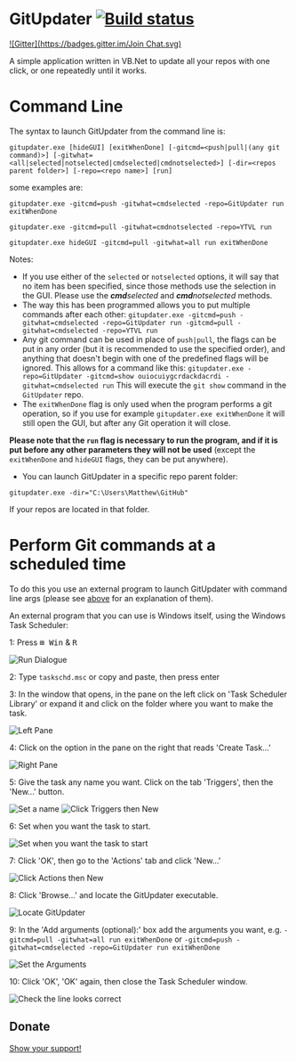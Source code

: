 # GitUpdater [![Build status](https://ci.appveyor.com/api/projects/status/72cvetqe8awtp2fn)](https://ci.appveyor.com/project/Walkman100/gitupdater)
[![Gitter](https://badges.gitter.im/Join Chat.svg)](https://gitter.im/Walkman100/GitUpdater?utm_source=badge&utm_medium=badge&utm_campaign=pr-badge&utm_content=badge)

A simple application written in VB.Net to update all your repos with one click, or one repeatedly until it works.

# Command Line

The syntax to launch GitUpdater from the command line is:
```shell
gitupdater.exe [hideGUI] [exitWhenDone] [-gitcmd=<push|pull|(any git command)>] [-gitwhat=<all|selected|notselected|cmdselected|cmdnotselected>] [-dir=<repos parent folder>] [-repo=<repo name>] [run]
```
some examples are:

`gitupdater.exe -gitcmd=push -gitwhat=cmdselected -repo=GitUpdater run exitWhenDone`

`gitupdater.exe -gitcmd=pull -gitwhat=cmdnotselected -repo=YTVL run`

`gitupdater.exe hideGUI -gitcmd=pull -gitwhat=all run exitWhenDone`

Notes:

- If you use either of the `selected` or `notselected` options, it will say that no item has been specified, since those methods use the selection in the GUI. Please use the <i><b>cmd</b>selected</i> and <i><b>cmd</b>notselected</i> methods.
- The way this has been programmed allows you to put multiple commands after each other:
`gitupdater.exe -gitcmd=push -gitwhat=cmdselected -repo=GitUpdater run -gitcmd=pull -gitwhat=cmdselected -repo=YTVL run`
- Any git command can be used in place of `push|pull`, the flags can be put in any order (but it is recommended to use the specified order), and anything that doesn't begin with one of the predefined flags will be ignored. This allows for a command like this:
`gitupdater.exe -repo=GitUpdater -gitcmd=show ouiocuiygcrdackdacrdi -gitwhat=cmdselected run`
This will execute the `git show` command in the `GitUpdater` repo.
- The `exitWhenDone` flag is only used when the program performs a git operation, so if you use for example `gitupdater.exe exitWhenDone` it will still open the GUI, but after any Git operation it will close.

**Please note that the `run` flag is necessary to run the program, and if it is put before any other parameters they will not be used** (except the `exitWhenDone` and `hideGUI` flags, they can be put anywhere).
- You can launch GitUpdater in a specific repo parent folder:

`gitupdater.exe -dir="C:\Users\Matthew\GitHub"`

If your repos are located in that folder.

# Perform Git commands at a scheduled time

To do this you use an external program to launch GitUpdater with command line args (please see [above](#command-line) for an explanation of them).

An external program that you can use is Windows itself, using the Windows Task Scheduler:

1: Press <kbd>⊞ Win</kbd> & <kbd>R</kbd>

![Run Dialogue](http://walkman100.github.io/Walkman/Images/WindowsProjectsScreenshots/GitUpdater/WinTaskSchdRun.png "Run Dialogue")

2: Type `taskschd.msc` or copy and paste, then press enter

3: In the window that opens, in the pane on the left click on 'Task Scheduler Library' or expand it and click on the folder where you want to make the task.

![Left Pane](http://walkman100.github.io/Walkman/Images/WindowsProjectsScreenshots/GitUpdater/WinTaskSchdLeftPane.png "Left Pane")

4: Click on the option in the pane on the right that reads 'Create Task...'

![Right Pane](http://walkman100.github.io/Walkman/Images/WindowsProjectsScreenshots/GitUpdater/WinTaskSchdRightPane.png "Right Pane")

5: Give the task any name you want. Click on the tab 'Triggers', then the 'New...' button.

![Set a name](http://walkman100.github.io/Walkman/Images/WindowsProjectsScreenshots/GitUpdater/WinTaskSchdName.png "Set a name")
![Click Triggers then New](http://walkman100.github.io/Walkman/Images/WindowsProjectsScreenshots/GitUpdater/WinTaskSchdTriggersNew.png "Click Triggers then New")

6: Set when you want the task to start.

![Set when you want the task to start](http://walkman100.github.io/Walkman/Images/WindowsProjectsScreenshots/GitUpdater/WinTaskSchdTaskStart.png "Set when you want the task to start")

7: Click 'OK', then go to the 'Actions' tab and click 'New...'

![Click Actions then New](http://walkman100.github.io/Walkman/Images/WindowsProjectsScreenshots/GitUpdater/WinTaskSchdActionsNew.png "Click Actions then New")

8: Click 'Browse...' and locate the GitUpdater executable.

![Locate GitUpdater](http://walkman100.github.io/Walkman/Images/WindowsProjectsScreenshots/GitUpdater/WinTaskSchdLocateGitUpdater.png "Locate GitUpdater")

9: In the 'Add arguments (optional):' box add the arguments you want, e.g. `-gitcmd=pull -gitwhat=all run exitWhenDone` or `-gitcmd=push -gitwhat=cmdselected -repo=GitUpdater run exitWhenDone`

![Set the Arguments](http://walkman100.github.io/Walkman/Images/WindowsProjectsScreenshots/GitUpdater/WinTaskSchdArguments.png "Set the Arguments")

10: Click 'OK', 'OK' again, then close the Task Scheduler window.

![Check the line looks correct](http://walkman100.github.io/Walkman/Images/WindowsProjectsScreenshots/GitUpdater/WinTaskSchdDone.png "Check the line looks correct")

## Donate
[Show your support!](http://walkman100.github.io/Walkman/HTML/Donate.html)
